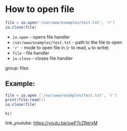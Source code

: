 # How to open file

```lua
file = io.open('/var/www/examples/test.txt', 'r')
io.close(file)
```

- `io.open` - opens file handler
- `/var/www/examples/test.txt` - path to the file to open
- `'r'` - mode to open file in (`r` to read, `w` to write)
- `file` - file handler
- `io.close` - closes file handler

group: files

## Example: 
```lua
file = io.open ('/var/www/examples/test.txt', 'r')
print(file:read())
io.close(file)
```
```
hi!

```

link_youtube: https://youtu.be/uwF7cZRerxM
